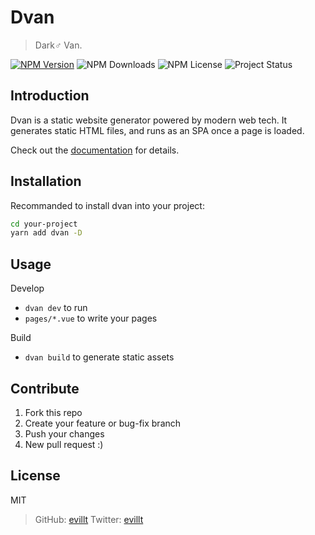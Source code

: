 # Dvan
> Dark♂ Van.

[![NPM Version](https://flat.badgen.net/npm/v/dvan?icon=npm)](https://npmjs.com/package/dvan)
![NPM Downloads](https://flat.badgen.net/npm/dt/dvan)
![NPM License](https://flat.badgen.net/npm/license/dvan)
![Project Status](https://flat.badgen.net/badge/status/beta/yellow)

## Introduction
Dvan is a static website generator powered by modern web tech. It generates static HTML files, and runs as an SPA once a page is loaded.

Check out the [documentation](https://dvan.evila.me) for details.

## Installation
Recommanded to install dvan into your project:
```bash
cd your-project
yarn add dvan -D
```

## Usage
Develop
- `dvan dev` to run
- `pages/*.vue` to write your pages

Build
- `dvan build` to generate static assets

## Contribute
1. Fork this repo
2. Create your feature or bug-fix branch
3. Push your changes
4. New pull request :)

## License
MIT
> GitHub: [evillt](https://github.com/evillt)
> Twitter: [evillt](https://twitter.com/evillt)